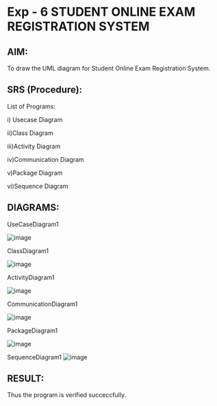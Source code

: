 # Exp - 6 STUDENT ONLINE EXAM REGISTRATION SYSTEM
## AIM:
To draw the UML diagram for Student Online Exam Registration System.

## SRS (Procedure):
List of Programs:

i) Usecase Diagram

ii)Class Diagram

iii)Activity Diagram

iv)Communication Diagram

v)Package Diagram

vi)Sequence Diagram

## DIAGRAMS:
UseCaseDiagram1

![image](https://github.com/user-attachments/assets/9468cb3c-215d-4b96-8e86-750b0f0b4820)

ClassDiagram1

![image](https://github.com/user-attachments/assets/36415895-4e6e-450e-9075-2be87cdd2b66)

ActivityDiagram1

![image](https://github.com/user-attachments/assets/7f6b458b-0073-4747-a643-ab882e0160df)


CommunicationDiagram1

![image](https://github.com/user-attachments/assets/9ac7e034-4233-4646-87b3-531a8110feab)

PackageDiagram1

![image](https://github.com/user-attachments/assets/0877beae-1191-4dc2-bd9f-4fab9cd2cfe2)

SequenceDiagram1
![image](https://github.com/user-attachments/assets/ac5f01a5-2cf8-45e3-9835-a236f66321d1)


## RESULT:
Thus the program is verified succeccfully.
